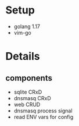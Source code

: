 # Setup

- golang 1.17
- vim-go

# Details

## components
 
 - sqlite CRxD
 - dnsmasq CRxD
 - web CRUD
 - dnsmasq process signal
 - read ENV vars for config

